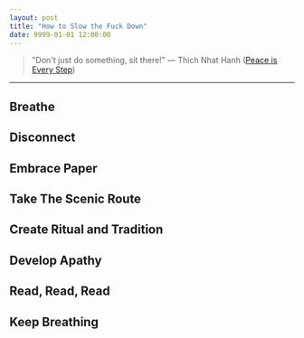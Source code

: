```yaml
---
layout: post
title: "How to Slow the Fuck Down"
date: 9999-01-01 12:00:00
---
```


> "Don't just do something, sit there!" — Thich Nhat Hanh ([Peace is Every Step](https://www.thriftbooks.com/w/peace-is-every-step-the-path-of-mindfulness-in-everyday-life-by-thch-nht-hnh/250503/?resultid=2e14cea6-0ea5-4224-bbec-98c73289513c#edition=2411149&idiq=3845087))

---

## Breathe

## Disconnect

## Embrace Paper

## Take The Scenic Route

## Create Ritual and Tradition

## Develop Apathy

## Read, Read, Read

## Keep Breathing
